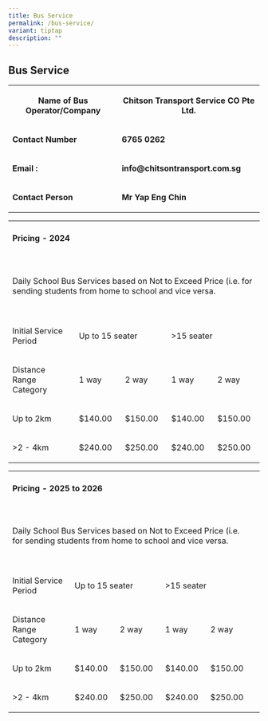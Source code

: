 ```yaml
---
title: Bus Service
permalink: /bus-service/
variant: tiptap
description: ""
---
```

<h2><strong>Bus Service</strong></h2>
<p></p>
<p></p>
<table style="minWidth: 50px">
<colgroup>
<col>
<col>
</colgroup>
<tbody>
<tr>
<th rowspan="1" colspan="1">
<p>Name of Bus Operator/Company</p>
</th>
<th rowspan="1" colspan="1">
<p>Chitson Transport Service CO Pte Ltd.</p>
</th>
</tr>
<tr>
<td rowspan="1" colspan="1">
<p><strong>Contact Number</strong>
</p>
</td>
<td rowspan="1" colspan="1">
<p><strong>6765 0262</strong>
</p>
</td>
</tr>
<tr>
<td rowspan="1" colspan="1">
<p><strong>Email :</strong>
</p>
</td>
<td rowspan="1" colspan="1">
<p><strong>info@chitsontransport.com.sg</strong>
</p>
</td>
</tr>
<tr>
<td rowspan="1" colspan="1">
<p><strong>Contact Person</strong>
</p>
</td>
<td rowspan="1" colspan="1">
<p><strong>Mr Yap Eng Chin</strong>
</p>
</td>
</tr>
</tbody>
</table>
<p></p>
<table style="minWidth: 125px">
<colgroup>
<col>
<col>
<col>
<col>
<col>
</colgroup>
<tbody>
<tr>
<td rowspan="1" colspan="1">
<h4><strong>Pricing - 2024</strong></h4>
</td>
<td rowspan="1" colspan="1">
<p></p>
</td>
<td rowspan="1" colspan="1">
<p></p>
</td>
<td rowspan="1" colspan="1">
<p></p>
</td>
<td rowspan="1" colspan="1">
<p></p>
</td>
</tr>
<tr>
<td rowspan="1" colspan="1">
<p></p>
</td>
<td rowspan="1" colspan="1">
<p></p>
</td>
<td rowspan="1" colspan="1">
<p></p>
</td>
<td rowspan="1" colspan="1">
<p></p>
</td>
<td rowspan="1" colspan="1">
<p></p>
</td>
</tr>
<tr>
<td rowspan="1" colspan="5">
<p>Daily School Bus Services based on Not to Exceed Price (i.e. for sending
students from home to school and vice versa.</p>
</td>
</tr>
<tr>
<td rowspan="1" colspan="1">
<p></p>
</td>
<td rowspan="1" colspan="1">
<p></p>
</td>
<td rowspan="1" colspan="1">
<p></p>
</td>
<td rowspan="1" colspan="1">
<p></p>
</td>
<td rowspan="1" colspan="1">
<p></p>
</td>
</tr>
<tr>
<td rowspan="1" colspan="1">
<p>Initial Service Period</p>
</td>
<td rowspan="1" colspan="2">
<p>Up to 15 seater</p>
</td>
<td rowspan="1" colspan="2">
<p>&gt;15 seater</p>
</td>
</tr>
<tr>
<td rowspan="2" colspan="1">
<p>Distance Range Category</p>
</td>
<td rowspan="2" colspan="1">
<p>1 way</p>
</td>
<td rowspan="2" colspan="1">
<p>2 way&nbsp;</p>
</td>
<td rowspan="2" colspan="1">
<p>1 way</p>
</td>
<td rowspan="2" colspan="1">
<p>2 way&nbsp;</p>
</td>
</tr>
<tr></tr>
<tr>
<td rowspan="1" colspan="1">
<p>Up to 2km</p>
</td>
<td rowspan="1" colspan="1">
<p>$140.00</p>
</td>
<td rowspan="1" colspan="1">
<p>$150.00</p>
</td>
<td rowspan="1" colspan="1">
<p>$140.00</p>
</td>
<td rowspan="1" colspan="1">
<p>$150.00</p>
</td>
</tr>
<tr>
<td rowspan="1" colspan="1">
<p>&gt;2 - 4km</p>
</td>
<td rowspan="1" colspan="1">
<p>$240.00</p>
</td>
<td rowspan="1" colspan="1">
<p>$250.00</p>
</td>
<td rowspan="1" colspan="1">
<p>$240.00</p>
</td>
<td rowspan="1" colspan="1">
<p>$250.00</p>
</td>
</tr>
</tbody>
</table>
<table style="minWidth: 150px">
<colgroup>
<col>
<col>
<col>
<col>
<col>
<col>
</colgroup>
<tbody>
<tr>
<td rowspan="1" colspan="3">
<h4>Pricing - 2025 to 2026</h4>
</td>
<td rowspan="1" colspan="1">
<p></p>
</td>
<td rowspan="1" colspan="1">
<p></p>
</td>
<td rowspan="1" colspan="1">
<p></p>
</td>
</tr>
<tr>
<td rowspan="1" colspan="1">
<p></p>
</td>
<td rowspan="1" colspan="1">
<p></p>
</td>
<td rowspan="1" colspan="1">
<p></p>
</td>
<td rowspan="1" colspan="1">
<p></p>
</td>
<td rowspan="1" colspan="1">
<p></p>
</td>
<td rowspan="1" colspan="1">
<p></p>
</td>
</tr>
<tr>
<td rowspan="1" colspan="5">
<p>Daily School Bus Services based on Not to Exceed Price (i.e. for sending
students from home to school and vice versa.</p>
</td>
<td rowspan="1" colspan="1">
<p></p>
</td>
</tr>
<tr>
<td rowspan="1" colspan="1">
<p></p>
</td>
<td rowspan="1" colspan="1">
<p></p>
</td>
<td rowspan="1" colspan="1">
<p></p>
</td>
<td rowspan="1" colspan="1">
<p></p>
</td>
<td rowspan="1" colspan="1">
<p></p>
</td>
<td rowspan="1" colspan="1">
<p></p>
</td>
</tr>
<tr>
<td rowspan="1" colspan="1">
<p>Initial Service Period</p>
</td>
<td rowspan="1" colspan="2">
<p>Up to 15 seater</p>
</td>
<td rowspan="1" colspan="2">
<p>&gt;15 seater</p>
</td>
<td rowspan="1" colspan="1">
<p></p>
</td>
</tr>
<tr>
<td rowspan="2" colspan="1">
<p>Distance Range Category</p>
</td>
<td rowspan="2" colspan="1">
<p>1 way</p>
</td>
<td rowspan="2" colspan="1">
<p>2 way&nbsp;</p>
</td>
<td rowspan="2" colspan="1">
<p>1 way</p>
</td>
<td rowspan="2" colspan="1">
<p>2 way&nbsp;</p>
</td>
<td rowspan="1" colspan="1">
<p></p>
</td>
</tr>
<tr>
<td rowspan="1" colspan="1">
<p></p>
</td>
</tr>
<tr>
<td rowspan="1" colspan="1">
<p>Up to 2km</p>
</td>
<td rowspan="1" colspan="1">
<p>$140.00</p>
</td>
<td rowspan="1" colspan="1">
<p>$150.00</p>
</td>
<td rowspan="1" colspan="1">
<p>$140.00</p>
</td>
<td rowspan="1" colspan="1">
<p>$150.00</p>
</td>
<td rowspan="1" colspan="1">
<p></p>
</td>
</tr>
<tr>
<td rowspan="1" colspan="1">
<p>&gt;2 - 4km</p>
</td>
<td rowspan="1" colspan="1">
<p>$240.00</p>
</td>
<td rowspan="1" colspan="1">
<p>$250.00</p>
</td>
<td rowspan="1" colspan="1">
<p>$240.00</p>
</td>
<td rowspan="1" colspan="1">
<p>$250.00</p>
</td>
<td rowspan="1" colspan="1">
<p></p>
</td>
</tr>
</tbody>
</table>
<p></p>
<p></p>